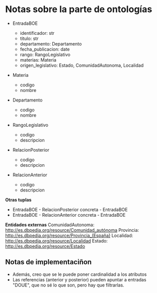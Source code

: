 # Notas sobre la parte de ontologías

- EntradaBOE
    - identificador: str
    - titulo: str
    - departamento: Departamento
    - fecha_publicacion: date
    - rango: RangoLegislativo
    - materias: Materia
    - origen_legislativo: Estado, ComunidadAutonoma, Localidad

- Materia
    - codigo
    - nombre

- Departamento
    - codigo
    - nombre

- RangoLegislativo
    - codigo
    - descripcion

- RelacionPosterior
    - codigo
    - descripcion

- RelacionAnterior
    - codigo
    - descripcion


**Otras tuplas**
* EntradaBOE - RelacionPosterior concreta - EntradaBOE
* EntradaBOE - RelacionAnterior concreta - EntradaBOE

**Entidades externas**
ComunidadAutonoma: http://es.dbpedia.org/resource/Comunidad_autónoma
Provincia: http://es.dbpedia.org/resource/Provincia_(España)
Localidad: http://es.dbpedia.org/resource/Localidad
Estado: http://es.dbpedia.org/resource/Estado


## Notas de implementaciñon
- Además, creo que se le puede poner cardinalidad a los atributos
- Las referencias (anterior y posterior) pueden apuntar a entradas "DOUE", que no sé lo que son, pero hay que filtrarlas.